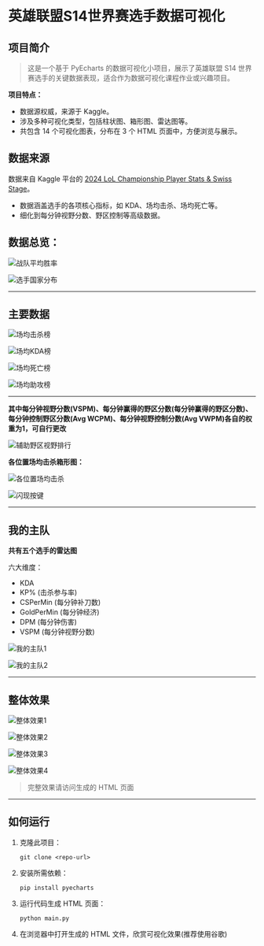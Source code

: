 # 英雄联盟S14世界赛选手数据可视化

## 项目简介

> 这是一个基于 PyEcharts 的数据可视化小项目，展示了英雄联盟 S14 世界赛选手的关键数据表现，适合作为数据可视化课程作业或兴趣项目。

**项目特点：**

- 数据源权威，来源于 Kaggle。
- 涉及多种可视化类型，包括柱状图、箱形图、雷达图等。
- 共包含 14 个可视化图表，分布在 3 个 HTML 页面中，方便浏览与展示。

## 数据来源

数据来自 Kaggle 平台的 [2024 LoL Championship Player Stats & Swiss Stage](https://www.kaggle.com/datasets/anmatngu/2024-lol-championship-player-stats-and-swiss-stage)。

- 数据涵盖选手的各项核心指标，如 KDA、场均击杀、场均死亡等。
- 细化到每分钟视野分数、野区控制等高级数据。

## 数据总览：

![战队平均胜率](https://github.com/user-attachments/assets/6a78d114-5b25-4b94-8705-5a95f13a1f4a)


![选手国家分布](https://github.com/user-attachments/assets/24f6e1ad-8761-40be-b61d-5e48979eb047)


***

## 主要数据

![场均击杀榜](https://github.com/user-attachments/assets/1a22dbfa-e730-476b-aa9c-2d49a23c545c)

![场均KDA榜](https://github.com/user-attachments/assets/438d32c2-9de6-4eff-bfc5-6c9dbae5e97a)

![场均死亡榜](https://github.com/user-attachments/assets/3fbcd5c1-697d-4c59-9af6-0f47f31821cb)

![场均助攻榜](https://github.com/user-attachments/assets/40a7ef25-2689-4892-9116-9531c254def1)

****

**其中每分钟视野分数(VSPM)、每分钟赢得的野区分数(每分钟赢得的野区分数)、每分钟控制野区分数(Avg WCPM)、每分钟视野控制分数(Avg VWPM)各自的权重为1，可自行更改**

![辅助野区视野排行](https://github.com/user-attachments/assets/620ce513-d15e-40e3-9339-a4ac9b1b2a6a)

**各位置场均击杀箱形图：**

![各位置场均击杀](https://github.com/user-attachments/assets/4e7ced62-49ce-4769-aeef-f38bd820e839)

![闪现按键](https://github.com/user-attachments/assets/bdd2ea3f-94a2-4e3f-a168-e246d5526b47)

***

## 我的主队

**共有五个选手的雷达图**

六大维度：

- KDA
- KP% (击杀参与率)
- CSPerMin (每分钟补刀数)
- GoldPerMin (每分钟经济)
- DPM (每分钟伤害)
- VSPM (每分钟视野分数)

![我的主队1](https://github.com/user-attachments/assets/ab48dd7f-af6c-4d04-9017-be9a4fde6786)

![我的主队2](https://github.com/user-attachments/assets/988e6c1a-bc22-4863-8538-320517a0c6a5)


***

## 整体效果

![整体效果1](https://github.com/user-attachments/assets/ff870245-1f67-4949-a63c-f9683356d952)

![整体效果2](https://github.com/user-attachments/assets/f320fcfa-703f-49de-ac89-d8e92b63d433)

![整体效果3](https://github.com/user-attachments/assets/1fa46789-2af2-487b-bf87-6385de34b154)

![整体效果4](https://github.com/user-attachments/assets/657c30b2-0e28-4542-ac1f-08145f60663d)

> 完整效果请访问生成的 HTML 页面

***

## 如何运行

1. 克隆此项目：

   ```git
   git clone <repo-url>
   ```

2. 安装所需依赖：

   ```
   pip install pyecharts
   ```

3. 运行代码生成 HTML 页面：

   ```
   python main.py
   ```

4. 在浏览器中打开生成的 HTML 文件，欣赏可视化效果(推荐使用谷歌)


